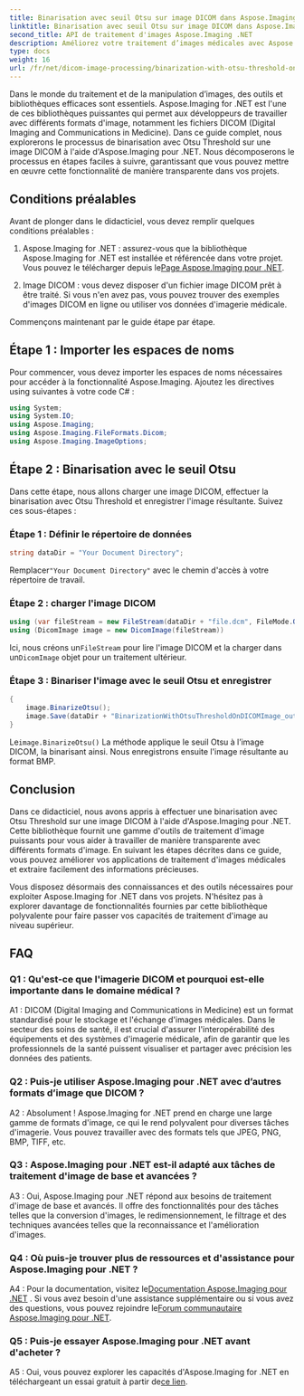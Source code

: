 ```yaml
---
title: Binarisation avec seuil Otsu sur image DICOM dans Aspose.Imaging pour .NET
linktitle: Binarisation avec seuil Otsu sur image DICOM dans Aspose.Imaging pour .NET
second_title: API de traitement d'images Aspose.Imaging .NET
description: Améliorez votre traitement d’images médicales avec Aspose.Imaging pour .NET. Découvrez comment effectuer la binarisation d'images DICOM à l'aide du seuil Otsu.
type: docs
weight: 16
url: /fr/net/dicom-image-processing/binarization-with-otsu-threshold-on-dicom-image/
---
```

Dans le monde du traitement et de la manipulation d’images, des outils et bibliothèques efficaces sont essentiels. Aspose.Imaging for .NET est l'une de ces bibliothèques puissantes qui permet aux développeurs de travailler avec différents formats d'image, notamment les fichiers DICOM (Digital Imaging and Communications in Medicine). Dans ce guide complet, nous explorerons le processus de binarisation avec Otsu Threshold sur une image DICOM à l'aide d'Aspose.Imaging pour .NET. Nous décomposerons le processus en étapes faciles à suivre, garantissant que vous pouvez mettre en œuvre cette fonctionnalité de manière transparente dans vos projets.

## Conditions préalables

Avant de plonger dans le didacticiel, vous devez remplir quelques conditions préalables :

1.  Aspose.Imaging for .NET : assurez-vous que la bibliothèque Aspose.Imaging for .NET est installée et référencée dans votre projet. Vous pouvez le télécharger depuis le[Page Aspose.Imaging pour .NET](https://releases.aspose.com/imaging/net/).

2. Image DICOM : vous devez disposer d'un fichier image DICOM prêt à être traité. Si vous n'en avez pas, vous pouvez trouver des exemples d'images DICOM en ligne ou utiliser vos données d'imagerie médicale.

Commençons maintenant par le guide étape par étape.

## Étape 1 : Importer les espaces de noms

Pour commencer, vous devez importer les espaces de noms nécessaires pour accéder à la fonctionnalité Aspose.Imaging. Ajoutez les directives using suivantes à votre code C# :

```csharp
using System;
using System.IO;
using Aspose.Imaging;
using Aspose.Imaging.FileFormats.Dicom;
using Aspose.Imaging.ImageOptions;
```

## Étape 2 : Binarisation avec le seuil Otsu

Dans cette étape, nous allons charger une image DICOM, effectuer la binarisation avec Otsu Threshold et enregistrer l'image résultante. Suivez ces sous-étapes :

### Étape 1 : Définir le répertoire de données

```csharp
string dataDir = "Your Document Directory";
```

 Remplacer`"Your Document Directory"` avec le chemin d'accès à votre répertoire de travail.

### Étape 2 : charger l'image DICOM

```csharp
using (var fileStream = new FileStream(dataDir + "file.dcm", FileMode.Open, FileAccess.Read))
using (DicomImage image = new DicomImage(fileStream))
```

 Ici, nous créons un`FileStream` pour lire l'image DICOM et la charger dans un`DicomImage` objet pour un traitement ultérieur.

### Étape 3 : Binariser l'image avec le seuil Otsu et enregistrer

```csharp
{
    image.BinarizeOtsu();
    image.Save(dataDir + "BinarizationWithOtsuThresholdOnDICOMImage_out.bmp", new BmpOptions());
}
```

 Le`image.BinarizeOtsu()` La méthode applique le seuil Otsu à l’image DICOM, la binarisant ainsi. Nous enregistrons ensuite l'image résultante au format BMP.

## Conclusion

Dans ce didacticiel, nous avons appris à effectuer une binarisation avec Otsu Threshold sur une image DICOM à l'aide d'Aspose.Imaging pour .NET. Cette bibliothèque fournit une gamme d'outils de traitement d'image puissants pour vous aider à travailler de manière transparente avec différents formats d'image. En suivant les étapes décrites dans ce guide, vous pouvez améliorer vos applications de traitement d'images médicales et extraire facilement des informations précieuses.

Vous disposez désormais des connaissances et des outils nécessaires pour exploiter Aspose.Imaging for .NET dans vos projets. N'hésitez pas à explorer davantage de fonctionnalités fournies par cette bibliothèque polyvalente pour faire passer vos capacités de traitement d'image au niveau supérieur.

## FAQ

### Q1 : Qu'est-ce que l'imagerie DICOM et pourquoi est-elle importante dans le domaine médical ?

A1 : DICOM (Digital Imaging and Communications in Medicine) est un format standardisé pour le stockage et l'échange d'images médicales. Dans le secteur des soins de santé, il est crucial d'assurer l'interopérabilité des équipements et des systèmes d'imagerie médicale, afin de garantir que les professionnels de la santé puissent visualiser et partager avec précision les données des patients.

### Q2 : Puis-je utiliser Aspose.Imaging pour .NET avec d’autres formats d’image que DICOM ?

A2 : Absolument ! Aspose.Imaging for .NET prend en charge une large gamme de formats d'image, ce qui le rend polyvalent pour diverses tâches d'imagerie. Vous pouvez travailler avec des formats tels que JPEG, PNG, BMP, TIFF, etc.

### Q3 : Aspose.Imaging pour .NET est-il adapté aux tâches de traitement d'image de base et avancées ?

A3 : Oui, Aspose.Imaging pour .NET répond aux besoins de traitement d'image de base et avancés. Il offre des fonctionnalités pour des tâches telles que la conversion d'images, le redimensionnement, le filtrage et des techniques avancées telles que la reconnaissance et l'amélioration d'images.

### Q4 : Où puis-je trouver plus de ressources et d'assistance pour Aspose.Imaging pour .NET ?

A4 : Pour la documentation, visitez le[Documentation Aspose.Imaging pour .NET](https://reference.aspose.com/imaging/net/) . Si vous avez besoin d'une assistance supplémentaire ou si vous avez des questions, vous pouvez rejoindre le[Forum communautaire Aspose.Imaging pour .NET](https://forum.aspose.com/).

### Q5 : Puis-je essayer Aspose.Imaging pour .NET avant d'acheter ?

 A5 : Oui, vous pouvez explorer les capacités d'Aspose.Imaging for .NET en téléchargeant un essai gratuit à partir de[ce lien](https://releases.aspose.com/).